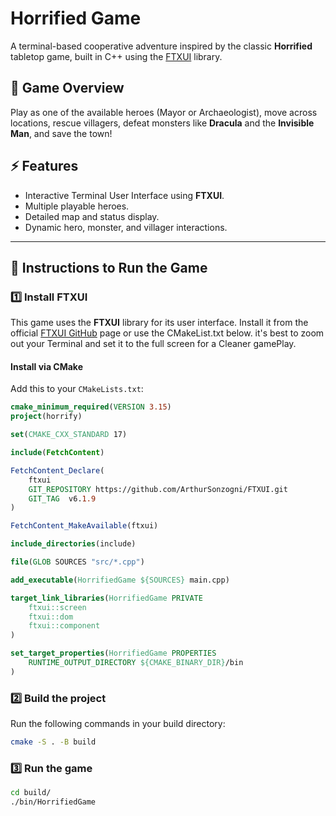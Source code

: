 # Horrified Game

A terminal-based cooperative adventure inspired by the classic **Horrified** tabletop game, built in C++ using the [FTXUI](https://github.com/ArthurSonzogni/FTXUI) library.

## 📖 Game Overview
Play as one of the available heroes (Mayor or Archaeologist), move across locations, rescue villagers, defeat monsters like **Dracula** and the **Invisible Man**, and save the town!

## ⚡ Features
- Interactive Terminal User Interface using **FTXUI**.
- Multiple playable heroes.
- Detailed map and status display.
- Dynamic hero, monster, and villager interactions.

---

## 🚀 Instructions to Run the Game

### 1️⃣ Install FTXUI
This game uses the **FTXUI** library for its user interface. Install it from the official [FTXUI GitHub](https://github.com/ArthurSonzogni/FTXUI) page or use the CMakeList.txt below.
it's best to zoom out your Terminal and set it to the full screen for a Cleaner gamePlay.

#### Install via CMake
Add this to your `CMakeLists.txt`:
```cmake
cmake_minimum_required(VERSION 3.15)
project(horrify)

set(CMAKE_CXX_STANDARD 17)

include(FetchContent)

FetchContent_Declare(
    ftxui
    GIT_REPOSITORY https://github.com/ArthurSonzogni/FTXUI.git
    GIT_TAG  v6.1.9
)

FetchContent_MakeAvailable(ftxui)

include_directories(include)

file(GLOB SOURCES "src/*.cpp")

add_executable(HorrifiedGame ${SOURCES} main.cpp)

target_link_libraries(HorrifiedGame PRIVATE 
    ftxui::screen 
    ftxui::dom 
    ftxui::component
)

set_target_properties(HorrifiedGame PROPERTIES
    RUNTIME_OUTPUT_DIRECTORY ${CMAKE_BINARY_DIR}/bin
)
```
### 2️⃣ Build the project  
Run the following commands in your build directory:
```bash
cmake -S . -B build
```
### 3️⃣ Run the game
```bash
cd build/
./bin/HorrifiedGame
```
